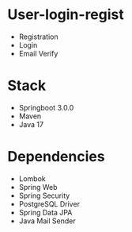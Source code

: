 # User-login-regist
- Registration
- Login
- Email Verify

# Stack
- Springboot 3.0.0
- Maven
- Java 17

# Dependencies
- Lombok
- Spring Web
- Spring Security
- PostgreSQL Driver
- Spring Data JPA
- Java Mail Sender
